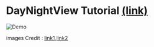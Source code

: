 DayNightView Tutorial [(link)][1]
====

![Demo](http://codevscolor.com/wp-content/uploads/2016/06/android-daynightview.gif)

images Credit : [link1][2],[link2][3]

[1]: http://codevscolor.com/2016/06/android-daynight-view-tutorial/
[2]: http://www.freepik.com/free-vector/flat-night-and-day-city-skyline_831361.htm
[3]: http://www.freepik.com/free-vector/teddy-bear-sleeping-on-moon_764152.htm
